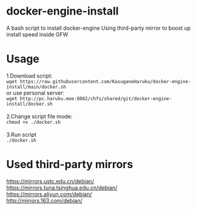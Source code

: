 # docker-engine-install
A bash script to install docker-engine
Using third-party mirror to boost up install speed inside GFW

# Usage
1.Download script:\
`wget https://raw.githubusercontent.com/KasuganoHaruku/docker-engine-install/main/docker.sh`\
or use personal server:\
`wget http://pc.haruku.moe:8082/chfs/shared/git/docker-engine-install/docker.sh`\
\
2.Change script file mode:\
`chmod +x ./docker.sh`\
\
3.Run script\
`./docker.sh`

# Used third-party mirrors
https://mirrors.ustc.edu.cn/debian/ \
https://mirrors.tuna.tsinghua.edu.cn/debian/ \
https://mirrors.aliyun.com/debian/ \
http://mirrors.163.com/debian/
